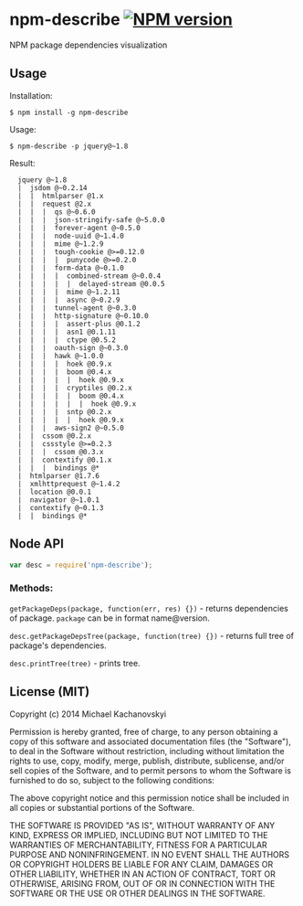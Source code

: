 # npm-describe [![NPM version][npm-image]][npm-url]

NPM package dependencies visualization

## Usage

Installation: 
```
$ npm install -g npm-describe
```
Usage:
```
$ npm-describe -p jquery@~1.8
```
Result:
```
  jquery @~1.8
  |  jsdom @~0.2.14
  |  |  htmlparser @1.x
  |  |  request @2.x
  |  |  |  qs @~0.6.0
  |  |  |  json-stringify-safe @~5.0.0
  |  |  |  forever-agent @~0.5.0
  |  |  |  node-uuid @~1.4.0
  |  |  |  mime @~1.2.9
  |  |  |  tough-cookie @>=0.12.0
  |  |  |  |  punycode @>=0.2.0
  |  |  |  form-data @~0.1.0
  |  |  |  |  combined-stream @~0.0.4
  |  |  |  |  |  delayed-stream @0.0.5
  |  |  |  |  mime @~1.2.11
  |  |  |  |  async @~0.2.9
  |  |  |  tunnel-agent @~0.3.0
  |  |  |  http-signature @~0.10.0
  |  |  |  |  assert-plus @0.1.2
  |  |  |  |  asn1 @0.1.11
  |  |  |  |  ctype @0.5.2
  |  |  |  oauth-sign @~0.3.0
  |  |  |  hawk @~1.0.0
  |  |  |  |  hoek @0.9.x
  |  |  |  |  boom @0.4.x
  |  |  |  |  |  hoek @0.9.x
  |  |  |  |  cryptiles @0.2.x
  |  |  |  |  |  boom @0.4.x
  |  |  |  |  |  |  hoek @0.9.x
  |  |  |  |  sntp @0.2.x
  |  |  |  |  |  hoek @0.9.x
  |  |  |  aws-sign2 @~0.5.0
  |  |  cssom @0.2.x
  |  |  cssstyle @>=0.2.3
  |  |  |  cssom @0.3.x
  |  |  contextify @0.1.x
  |  |  |  bindings @*
  |  htmlparser @1.7.6
  |  xmlhttprequest @~1.4.2
  |  location @0.0.1
  |  navigator @~1.0.1
  |  contextify @~0.1.3
  |  |  bindings @*

```

## Node API

```js
var desc = require('npm-describe');
```
### Methods:

`getPackageDeps(package, function(err, res) {})` - returns dependencies of package.
`package` can be in format name@version.

`desc.getPackageDepsTree(package, function(tree) {})` - returns full tree of package's dependencies.

`desc.printTree(tree)` - prints tree.

## License (MIT)

Copyright (c) 2014 Michael Kachanovskyi

Permission is hereby granted, free of charge, to any person obtaining a copy of
this software and associated documentation files (the "Software"), to deal in
the Software without restriction, including without limitation the rights to
use, copy, modify, merge, publish, distribute, sublicense, and/or sell copies of
the Software, and to permit persons to whom the Software is furnished to do so,
subject to the following conditions:

The above copyright notice and this permission notice shall be included in all
copies or substantial portions of the Software.

THE SOFTWARE IS PROVIDED "AS IS", WITHOUT WARRANTY OF ANY KIND, EXPRESS OR
IMPLIED, INCLUDING BUT NOT LIMITED TO THE WARRANTIES OF MERCHANTABILITY, FITNESS
FOR A PARTICULAR PURPOSE AND NONINFRINGEMENT. IN NO EVENT SHALL THE AUTHORS OR
COPYRIGHT HOLDERS BE LIABLE FOR ANY CLAIM, DAMAGES OR OTHER LIABILITY, WHETHER
IN AN ACTION OF CONTRACT, TORT OR OTHERWISE, ARISING FROM, OUT OF OR IN
CONNECTION WITH THE SOFTWARE OR THE USE OR OTHER DEALINGS IN THE SOFTWARE.

[npm-url]: https://npmjs.org/package/npm-describe
[npm-image]: https://badge.fury.io/js/npm-describe.png
